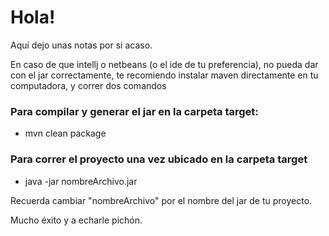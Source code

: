 # Hola!
Aquí dejo unas notas por si acaso.

En caso de que intellj o netbeans (o el ide de tu preferencia), 
no pueda dar con el jar correctamente, te recomiendo instalar maven
directamente en tu computadora, y correr dos comandos

### Para compilar y generar el jar en la carpeta target:
- mvn clean package

### Para correr el proyecto una vez ubicado en la carpeta target
- java -jar nombreArchivo.jar

Recuerda cambiar "nombreArchivo" por el nombre del jar de tu proyecto.

Mucho éxito y a echarle pichón.